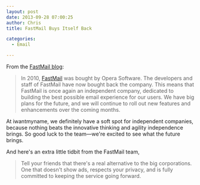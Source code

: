 ```yaml
---
layout: post
date: 2013-09-28 07:00:25
author: Chris
title: FastMail Buys Itself Back

categories:
  - Email

---
```


From the [FastMail blog][1]:

> In 2010, [FastMail][2] was bought by Opera Software. The developers and staff of FastMail have now bought back the company. This means that FastMail is once again an independent company, dedicated to building the best possible email experience for our users. We have big plans for the future, and we will continue to roll out new features and enhancements over the coming months.

At iwantmyname, we definitely have a soft spot for independent companies, because nothing beats the innovative thinking and agility independence brings. So good luck to the team—we're excited to see what the future brings.

And here's an extra little tidbit from the FastMail team, 

> Tell your friends that there's a real alternative to the big corporations. One that doesn't show ads, respects your privacy, and is fully committed to keeping the service going forward.

[1]:http://blog.fastmail.fm/2013/09/25/exciting-news-fastmail-staff-purchase-the-business-from-opera/
[2]:https://iwantmyname.com/services/hosted-email/fastmail-mail-hosting-own-domain

<!-- more -->